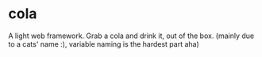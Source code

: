 # cola
A light web framework. Grab a cola and drink it, out of the box.
(mainly due to a cats' name :),  variable naming is the hardest part aha)


